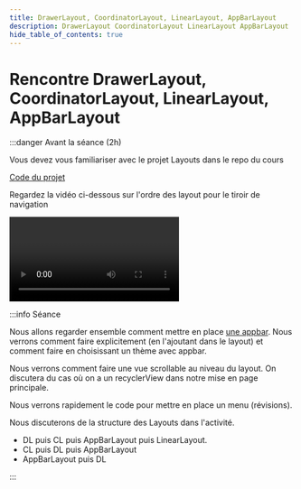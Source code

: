 ```yaml
---
title: DrawerLayout, CoordinatorLayout, LinearLayout, AppBarLayout
description: DrawerLayout CoordinatorLayout LinearLayout AppBarLayout
hide_table_of_contents: true
---
```


# Rencontre DrawerLayout, CoordinatorLayout, LinearLayout, AppBarLayout

<Row>

<Column>

:::danger Avant la séance (2h)

Vous devez vous familiariser avec le projet Layouts dans le repo du cours

[Code du projet](https://github.com/departement-info-cem/4N6-Mobile/tree/master/Demonstrations/Layouts)

Regardez la vidéo ci-dessous sur l'ordre des layout pour le tiroir de navigation

<Video url="https://www.youtube.com/watch?v=bmIs1LAYfCc" />

TODO EXEMPLE DE BOUTONS CUSTOM

:::

</Column>

<Column>

:::info Séance

Nous allons regarder ensemble comment mettre en place [une appbar](https://developer.android.com/training/appbar/setting-up). Nous verrons comment faire explicitement (en l'ajoutant dans le layout) et comment faire en choisissant un thème avec appbar.

Nous verrons comment faire une vue scrollable au niveau du layout. On discutera du cas où on a un recyclerView dans notre mise en page principale.

Nous verrons rapidement le code pour mettre en place un menu (révisions).

Nous discuterons de la structure des Layouts dans l'activité.

- DL puis CL puis AppBarLayout puis LinearLayout.
- CL puis DL puis AppBarLayout
- AppBarLayout puis DL

:::

</Column>

</Row>
